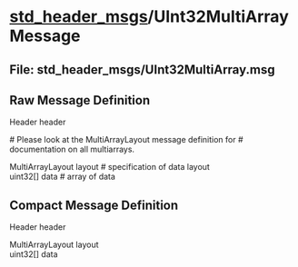 # [std_header_msgs](../README.md)/UInt32MultiArrayMessage #

## File: std_header_msgs/UInt32MultiArray.msg
## Raw Message Definition
  
Header header  
  
\# Please look at the MultiArrayLayout message definition for
\# documentation on all multiarrays.
  
MultiArrayLayout  layout        \# specification of data layout  
uint32[]          data          \# array of data  


## Compact Message Definition
  
Header header  
  
MultiArrayLayout  layout    
uint32[]          data  
